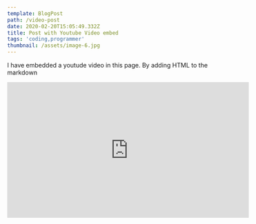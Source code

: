 ```yaml
---
template: BlogPost
path: /video-post
date: 2020-02-20T15:05:49.332Z
title: Post with Youtube Video embed
tags: 'coding,programmer'
thumbnail: /assets/image-6.jpg
---
```

I have embedded a youtude video in this page. By adding HTML to the markdown

<iframe width="560" height="315" src="https://www.youtube.com/embed/ZZY-Ytrw2co" frameborder="0" allow="accelerometer; autoplay; encrypted-media; gyroscope; picture-in-picture" allowfullscreen></iframe>
